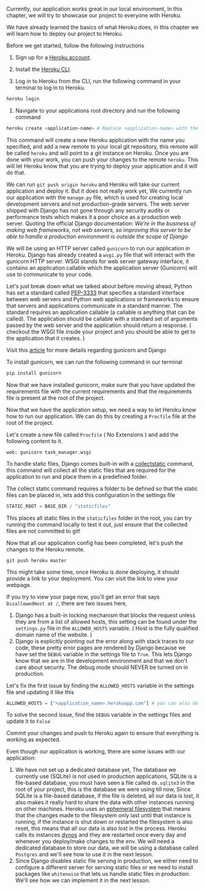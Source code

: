 Currently, our application works great in our local environment, In this chapter, we will try to showcase our project to everyone with Heroku. 

We have already learned the basics of what Heroku does, in this chapter we will learn how to deploy our project to Heroku. 

Before we get started, follow the following instructions

1) Sign up for a [Heroku account](https://signup.heroku.com/devcenter).

2) Install the [Heroku CLI](https://devcenter.heroku.com/articles/heroku-cli#download-and-install).

3) Log in to Heroku from the CLI, run the following command in your terminal to log in to Heroku.

```bash
heroku login
```

1) Navigate to your applications root directory and run the following command
   
```bash
heroku create <application-name> # Replace <application-name> with the name of your choosing, note that Heroku application names cannot be duplicated across accounts, try something like <github_username>-<project_name> for the sake of consistency - You can only use dashes, numbers, and letters, the name should start and end with a letter
```

This command will create a new Heroku application with the name you specified, and add a new remote to your local git repository, this remote will be called `heroku` and will point to a git instance on Heroku. Once you are done with your work, you can push your changes to the remote `heroku`. This will let Heroku know that you are trying to deploy your application and it will do that.

We can run `git push origin heroku` and Heroku will take our current application and deploy it. But it does not really work yet, We currently run our application with the `manage.py` file, which is used for creating local development servers and not production-grade servers. The web server shipped with Django has not gone through any security audits or performance tests which makes it a poor choice as a production web server. Quoting the official Django documentation: _We’re in the business of making web frameworks, not web servers, so improving this server to be able to handle a production environment is outside the scope of Django_

We will be using an HTTP server called `gunicorn` to run our application in Heroku. Django has already created a `wsgi.py` file that will interact with the gunicorn HTTP server. WSGI stands for web server gateway interface, it contains an application callable which the application server (Gunicorn) will use to communicate to your code.

Let's just break down what we talked about before moving ahead, Python has set a standard called [PEP-3333](https://www.python.org/dev/peps/pep-3333/) that specifies a standard interface between web servers and Python web applications or frameworks to ensure that servers and applications communicate in a standard manner. The standard requires an application callable (a callable is anything that can be called). The application should be callable with a standard set of arguments passed by the web server and the application should return a response.  ( checkout the WSGI file inside your project and you should be able to get to the application that it creates. )

Visit this [article](https://www.fullstackpython.com/green-unicorn-gunicorn.html) for more details regarding gunicorn and Django

To install gunicorn, we can run the following command in our terminal

```bash
pip install gunicorn
```

Now that we have installed gunicorn, make sure that you have updated the requirements file with the current requirements and that the requirements file is present at the root of the project.

Now that we have the application setup, we need a way to let Heroku know how to run our application. We can do this by creating a `Procfile` file at the root of the project.

Let's create a new file called `Procfile` ( No Extensions ) and add the following content to it.

```Procfile
web: gunicorn task_manager.wsgi
```

To handle static files, Django comes built-in with a [collectstatic](https://docs.djangoproject.com/en/4.0/ref/contrib/staticfiles/#collectstatic) command, this command will collect all the static files that are required for the application to run and place them in a predefined folder.

The collect static command requires a folder to be defined so that the static files can be placed in, lets add this configuration in the settings file

```python
STATIC_ROOT = BASE_DIR / "staticfiles"
```

This places all static files in the `staticfiles` folder in the root, you can try running the command locally to test it out, just ensure that the collected files are not committed to git!

Now that all our application config has been completed, let's push the changes to the Heroku remote.

```
git push heroku master
```

This might take some time, once Heroku is done deploying, it should provide a link to your deployment. You can visit the link to view your webpage.

If you try to view your page now, you'll get an error that says `DisallowedHost at /`, there are two issues here,

1) Django has a built-in locking mechanism that blocks the request unless they are from a list of allowed hosts, this setting can be found under the `settings.py` file in the `ALLOWED_HOSTS` variable. ( Host is the fully qualified domain name of the website. )
2) Django is explicitly pointing out the error along with stack traces to our code, these pretty error pages are rendered by Django because we have set the `DEBUG` variable in the settings file to `True`. This lets Django know that we are in the development environment and that we don't care about security. The debug mode should NEVER be turned on in production.

Let's fix the first issue by finding the `ALLOWED_HOSTS` variable in the settings file and updating it like this
```python
ALLOWED_HOSTS = ["<application_name>.herokuapp.com"] # you can also do ALLOWED_HOSTS = ["*"] to allow all hosts
```

To solve the second issue, find the `DEBUG` variable in the settings files and update it to `False`

Commit your changes and push to Heroku again to ensure that everything is working as expected.

Even though our application is working, there are some issues with our application: 

1) We have not set up a dedicated database yet, The database we currently use (SQLite) is not used in production applications, SQLite is a file-based database, you must have seen a file called `db.sqlite3` in the root of your project, this is the database we were using till now, Since SQLite is a file-based database, if the file is deleted, all our data is lost, it also makes it really hard to share the data with other instances running on other machines.
Heroku uses an [ephemeral filesystem](https://devcenter.heroku.com/articles/dynos#ephemeral-filesystem) that means that the changes made to the filesystem only last until that instance is running, if the instance is shut down or restarted the filesystem is also reset, this means that all our data is also lost in the process. Heroku calls its instances [dynos](https://devcenter.heroku.com/articles/dynos) and they are restarted once every day and whenever you deploy/make changes to the env.
We will need a dedicated database to store our data, we will be using a database called `Postgres` and we'll see how to use it in the next lesson. 
2) Since Django disables static file serving in production, we either need to configure a different server for serving static files or we need to install packages like `whitenoise` that lets us handle static files in production. We'll see how we can implement it in the next lesson.

